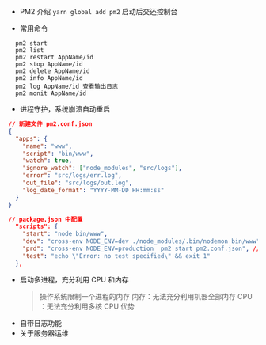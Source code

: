 - PM2 介绍
  `yarn global add pm2`
  启动后交还控制台

- 常用命令

```
  pm2 start
  pm2 list
  pm2 restart AppName/id
  pm2 stop AppName/id
  pm2 delete AppName/id
  pm2 info AppName/id
  pm2 log AppName/id 查看输出日志
  pm2 monit AppName/id
```

- 进程守护，系统崩溃自动重启

```json
// 新建文件 pm2.conf.json
{
  "apps": {
    "name": "www",
    "script": "bin/www",
    "watch": true,
    "ignore_watch": ["node_modules", "src/logs"],
    "error": "src/logs/err.log",
    "out_file": "src/logs/out.log",
    "log_date_format": "YYYY-MM-DD HH:mm:ss"
  }
}

// package.json 中配置
  "scripts": {
    "start": "node bin/www",
    "dev": "cross-env NODE_ENV=dev ./node_modules/.bin/nodemon bin/www",
    "prd": "cross-env NODE_ENV=production  pm2 start pm2.conf.json", // 这里
    "test": "echo \"Error: no test specified\" && exit 1"
  },
```

- 启动多进程，充分利用 CPU 和内存
  > 操作系统限制一个进程的内存
  > 内存：无法充分利用机器全部内存
  > CPU ：无法充分利用多核 CPU 优势
- 自带日志功能
- 关于服务器运维
